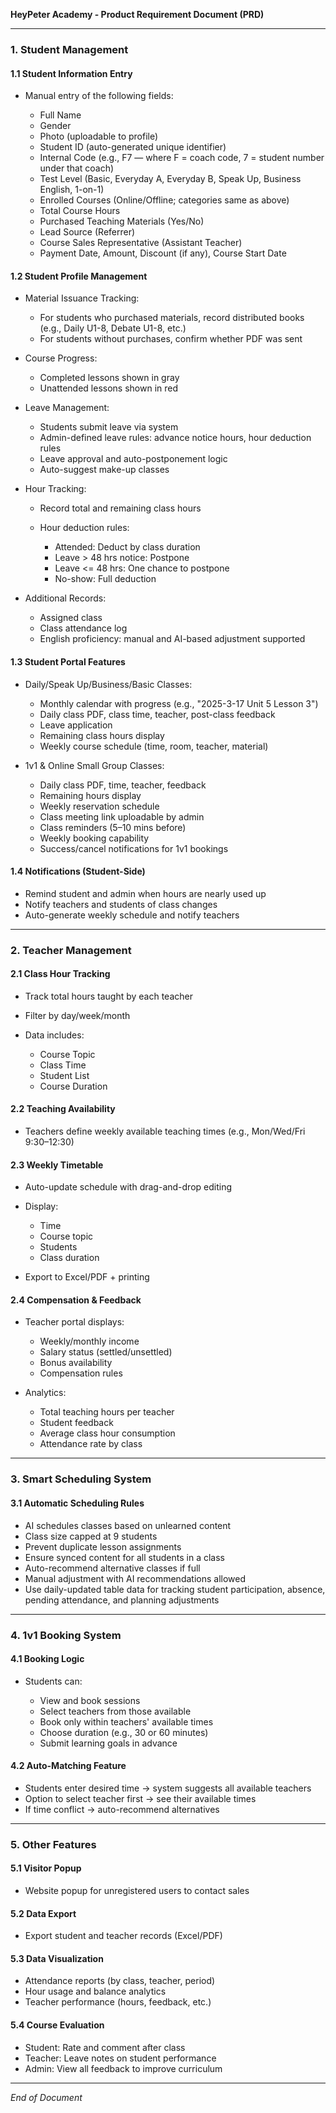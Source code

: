 **HeyPeter Academy - Product Requirement Document (PRD)**

---

### 1. Student Management

#### 1.1 Student Information Entry

* Manual entry of the following fields:

  * Full Name
  * Gender
  * Photo (uploadable to profile)
  * Student ID (auto-generated unique identifier)
  * Internal Code (e.g., F7 — where F = coach code, 7 = student number under that coach)
  * Test Level (Basic, Everyday A, Everyday B, Speak Up, Business English, 1-on-1)
  * Enrolled Courses (Online/Offline; categories same as above)
  * Total Course Hours
  * Purchased Teaching Materials (Yes/No)
  * Lead Source (Referrer)
  * Course Sales Representative (Assistant Teacher)
  * Payment Date, Amount, Discount (if any), Course Start Date

#### 1.2 Student Profile Management

* Material Issuance Tracking:

  * For students who purchased materials, record distributed books (e.g., Daily U1-8, Debate U1-8, etc.)
  * For students without purchases, confirm whether PDF was sent
* Course Progress:

  * Completed lessons shown in gray
  * Unattended lessons shown in red
* Leave Management:

  * Students submit leave via system
  * Admin-defined leave rules: advance notice hours, hour deduction rules
  * Leave approval and auto-postponement logic
  * Auto-suggest make-up classes
* Hour Tracking:

  * Record total and remaining class hours
  * Hour deduction rules:

    * Attended: Deduct by class duration
    * Leave > 48 hrs notice: Postpone
    * Leave <= 48 hrs: One chance to postpone
    * No-show: Full deduction
* Additional Records:

  * Assigned class
  * Class attendance log
  * English proficiency: manual and AI-based adjustment supported

#### 1.3 Student Portal Features

* Daily/Speak Up/Business/Basic Classes:

  * Monthly calendar with progress (e.g., "2025-3-17 Unit 5 Lesson 3")
  * Daily class PDF, class time, teacher, post-class feedback
  * Leave application
  * Remaining class hours display
  * Weekly course schedule (time, room, teacher, material)
* 1v1 & Online Small Group Classes:

  * Daily class PDF, time, teacher, feedback
  * Remaining hours display
  * Weekly reservation schedule
  * Class meeting link uploadable by admin
  * Class reminders (5–10 mins before)
  * Weekly booking capability
  * Success/cancel notifications for 1v1 bookings

#### 1.4 Notifications (Student-Side)

* Remind student and admin when hours are nearly used up
* Notify teachers and students of class changes
* Auto-generate weekly schedule and notify teachers

---

### 2. Teacher Management

#### 2.1 Class Hour Tracking

* Track total hours taught by each teacher
* Filter by day/week/month
* Data includes:

  * Course Topic
  * Class Time
  * Student List
  * Course Duration

#### 2.2 Teaching Availability

* Teachers define weekly available teaching times (e.g., Mon/Wed/Fri 9:30–12:30)

#### 2.3 Weekly Timetable

* Auto-update schedule with drag-and-drop editing
* Display:

  * Time
  * Course topic
  * Students
  * Class duration
* Export to Excel/PDF + printing

#### 2.4 Compensation & Feedback

* Teacher portal displays:

  * Weekly/monthly income
  * Salary status (settled/unsettled)
  * Bonus availability
  * Compensation rules
* Analytics:

  * Total teaching hours per teacher
  * Student feedback
  * Average class hour consumption
  * Attendance rate by class

---

### 3. Smart Scheduling System

#### 3.1 Automatic Scheduling Rules

* AI schedules classes based on unlearned content
* Class size capped at 9 students
* Prevent duplicate lesson assignments
* Ensure synced content for all students in a class
* Auto-recommend alternative classes if full
* Manual adjustment with AI recommendations allowed
* Use daily-updated table data for tracking student participation, absence, pending attendance, and planning adjustments

---

### 4. 1v1 Booking System

#### 4.1 Booking Logic

* Students can:

  * View and book sessions
  * Select teachers from those available
  * Book only within teachers' available times
  * Choose duration (e.g., 30 or 60 minutes)
  * Submit learning goals in advance

#### 4.2 Auto-Matching Feature

* Students enter desired time → system suggests all available teachers
* Option to select teacher first → see their available times
* If time conflict → auto-recommend alternatives

---

### 5. Other Features

#### 5.1 Visitor Popup

* Website popup for unregistered users to contact sales

#### 5.2 Data Export

* Export student and teacher records (Excel/PDF)

#### 5.3 Data Visualization

* Attendance reports (by class, teacher, period)
* Hour usage and balance analytics
* Teacher performance (hours, feedback, etc.)

#### 5.4 Course Evaluation

* Student: Rate and comment after class
* Teacher: Leave notes on student performance
* Admin: View all feedback to improve curriculum

---

*End of Document*
